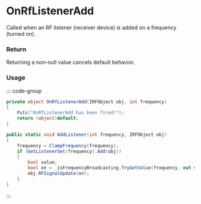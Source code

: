 # OnRfListenerAdd
<Badge type="info" text="Radio"/><Badge type="danger" text="Carbon Compatible"/><Badge type="warning" text="Oxide Compatible"/>
Called when an RF listener (receiver device) is added on a frequency (turned on).

### Return
Returning a non-null value cancels default behavior.

### Usage
::: code-group
```csharp [Example]
private object OnRfListenerAdd(IRFObject obj, int frequency)
{
	Puts("OnRfListenerAdd has been fired!");
	return (object)default;
}
```
```csharp [Source — Assembly-CSharp @ RFManager]
public static void AddListener(int frequency, IRFObject obj)
{
	frequency = ClampFrequency(frequency);
	if (GetListenerSet(frequency).Add(obj))
	{
		bool value;
		bool on = _isFrequencyBroadcasting.TryGetValue(frequency, out value) && value;
		obj.RFSignalUpdate(on);
	}
}

```
:::
